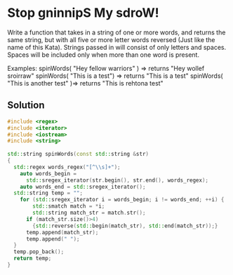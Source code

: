 # Stop gninnipS My sdroW!

Write a function that takes in a string of one or more words, and returns the same string, but with all five or more letter words reversed (Just like the name of this Kata). Strings passed in will consist of only letters and spaces. Spaces will be included only when more than one word is present.

Examples: spinWords( "Hey fellow warriors" ) => returns "Hey wollef sroirraw" spinWords( "This is a test") => returns "This is a test" spinWords( "This is another test" )=> returns "This is rehtona test"

## Solution

```C++
#include <regex>
#include <iterator>
#include <iostream>
#include <string>
 
std::string spinWords(const std::string &str)
{
  std::regex words_regex("[^\\s]+");
    auto words_begin = 
      std::sregex_iterator(str.begin(), str.end(), words_regex);
    auto words_end = std::sregex_iterator();
  std::string temp = "";
    for (std::sregex_iterator i = words_begin; i != words_end; ++i) {
        std::smatch match = *i;                                                 
        std::string match_str = match.str();
      if (match_str.size()>4)
        {std::reverse(std::begin(match_str), std::end(match_str));}
      temp.append(match_str);
      temp.append(" ");
  }
  temp.pop_back();
  return temp;
}
```
